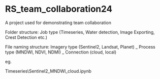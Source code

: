 # RS_team_collaboration24
A project used for demonstrating team collaboration

Folder structure:
Job type (Timeseries, Water detection, Image Exporting, Crest Detection etc.)

File naming structure:
Imagery type (Sentinel2, Landsat, Planet) _ Process type (MNDWI, NDVI, NDMI) _ Connection (cloud, local)

eg.

Timeseries\Sentinel2_MNDWI_cloud.ipynb